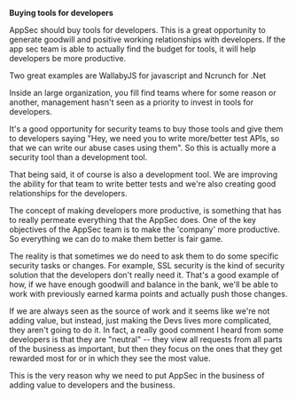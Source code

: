 **Buying tools for developers**

AppSec should buy tools for developers. This is a great opportunity to generate goodwill and positive working relationships with developers. If the app sec team is able to actually find the budget for tools, it will help developers be more productive.

Two great examples are WallabyJS for javascript and Ncrunch for .Net

Inside an large organization, you fill find teams where for some reason or another, management hasn't seen as a priority to invest in tools for developers.

It's a good opportunity for security teams to buy those tools and give them to developers saying "Hey, we need you to write more/better test APIs, so that we can write our abuse cases using them". So this is actually more a security tool than a development tool.

That being said, it of course is also a development tool. We are improving the ability for that team to write better tests and we're also creating good relationships for the developers.

The concept of making developers more productive, is something that has to really permeate everything that the AppSec does. One of the key objectives of the AppSec team is to make the 'company' more productive. So everything we can do to make them better is fair game.

The reality is that sometimes we do need to ask them to do some specific security tasks or changes. For example, SSL security is the kind of security solution that the developers don't really need it. That's a good example of how, if we have enough goodwill and balance in the bank, we'll be able to work with previously earned karma points and actually push those changes.

If we are always seen as the source of work and it seems like we're not adding value, but instead, just making the Devs lives more complicated, they aren't going to do it. In fact, a really good comment I heard from some developers is that they are "neutral" -- they view all requests from all parts of the business as important, but then they focus on the ones that they get rewarded most for or in which they see the most value.

This is the very reason why we need to put AppSec in the business of adding value to developers and the business.
